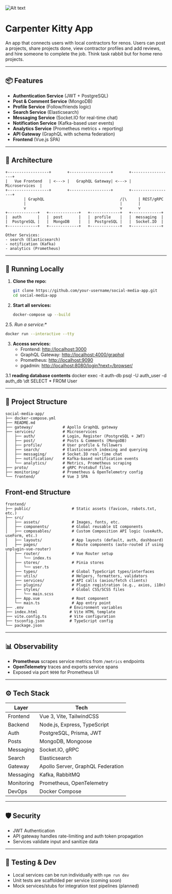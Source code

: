 

![Alt text]([https://example.com/path/to/image.png](https://github.com/TrevorPhippard/Carpenter-Kitty-Microservice/blob/main/frontend/src/assets/ck-logo.jpg))


# Carpenter Kitty App
An app that connects users with local contractors for renos. Users can post a projects, share projects done, view contractor profiles and add reviews, and hire someone to complete the job. Think task rabbit but for home reno projects.

---

## 📦 Features

- **Authentication Service** (JWT + PostgreSQL)
- **Post & Comment Service** (MongoDB)
- **Profile Service** (Follow/friends logic)
- **Search Service** (Elasticsearch)
- **Messaging Service** (Socket.IO for real-time chat)
- **Notification Service** (Kafka-based user events)
- **Analytics Service** (Prometheus metrics + reporting)
- **API Gateway** (GraphQL with schema federation)
- **Frontend** (Vue.js SPA)

---

## 🧱 Architecture

```
+------------------+       +------------------+       +------------------+
|   Vue Frontend   | <---> |   GraphQL Gateway| <---> |   Microservices  |
+------------------+       +------------------+       +------------------+
        | GraphQL                                 /|\     | REST/gRPC
        |                                         |       |
        v                                         v       v
+-------------+   +-------------+   +-------------+   +-------------+
|  auth       |   |  post       |   |  profile    |   |  messaging  |
|  PostgreSQL |   |  MongoDB    |   |  PostgreSQL |   |  Socket.IO  |
+-------------+   +-------------+   +-------------+   +-------------+

Other Services:
- search (Elasticsearch)
- notification (Kafka)
- analytics (Prometheus)
```

---

## 🐳 Running Locally

1. **Clone the repo:**

   ```bash
   git clone https://github.com/your-username/social-media-app.git
   cd social-media-app
   ```

2. **Start all services:**

   ```bash
   docker-compose up --build
   ```

2.5. *Run a service:**

   ```bash
   docker run --interactive --tty
   ```

3. **Access services:**
   - Frontend: <http://localhost:3000>
   - GraphQL Gateway: <http://localhost:4000/graphql>
   - Prometheus: <http://localhost:9090>
   - pgadmin: <http://localhost:8080/login?next=/browser/>

3.1 **reading database contents**
 docker exec -it auth-db psql -U auth_user -d auth_db
\dt
SELECT * FROM User

---

## 📁 Project Structure

```
social-media-app/
├── docker-compose.yml
├── README.md
├── gateway/             # Apollo GraphQL gateway
├── services/            # Microservices
│   ├── auth/            # Login, Register (PostgreSQL + JWT)
│   ├── post/            # Posts & Comments (MongoDB)
│   ├── profile/         # User profile & followers
│   ├── search/          # Elasticsearch indexing and querying
│   ├── messaging/       # Socket.IO real-time chat
│   ├── notification/    # Kafka-based notification events
│   └── analytics/       # Metrics, Prometheus scraping
├── proto/               # gRPC Protobuf files
├── monitoring/          # Prometheus & OpenTelemetry config
└── frontend/            # Vue 3 SPA
```

## Front-end Structure

```
frontend/
├── public/                  # Static assets (favicon, robots.txt, etc.)
├── src/
│   ├── assets/              # Images, fonts, etc.
│   ├── components/          # Global reusable UI components
│   ├── composables/         # Custom Composition API logic (useAuth, useForm, etc.)
│   ├── layouts/             # App layouts (default, auth, dashboard)
│   ├── pages/               # Route components (auto-routed if using unplugin-vue-router)
│   ├── router/              # Vue Router setup
│   │   └── index.ts
│   ├── stores/              # Pinia stores
│   │   └── user.ts
│   ├── types/               # Global TypeScript types/interfaces
│   ├── utils/               # Helpers, formatters, validators
│   ├── services/            # API calls (axios/fetch clients)
│   ├── plugins/             # Plugin registration (e.g., axios, i18n)
│   ├── styles/              # Global CSS/SCSS files
│   │   └── main.scss
│   ├── App.vue              # Root component
│   └── main.ts              # App entry point
├── .env                    # Environment variables
├── index.html              # Vite HTML template
├── vite.config.ts          # Vite configuration
├── tsconfig.json           # TypeScript config
└── package.json

```

---

## 📊 Observability

- **Prometheus** scrapes service metrics from `/metrics` endpoints
- **OpenTelemetry** traces and exports service spans
- Exposed via port `9090` for Prometheus UI

---

## ⚙️ Tech Stack

| Layer        | Tech                                               |
|--------------|----------------------------------------------------|
| Frontend     | Vue 3, Vite, TailwindCSS                           |
| Backend      | Node.js, Express, TypeScript                       |
| Auth         | PostgreSQL, Prisma, JWT                            |
| Posts        | MongoDB, Mongoose                                  |
| Messaging    | Socket.IO, gRPC                                     |
| Search       | Elasticsearch                                      |
| Gateway      | Apollo Server, GraphQL Federation                  |
| Messaging    | Kafka, RabbitMQ                                    |
| Monitoring   | Prometheus, OpenTelemetry                          |
| DevOps       | Docker Compose                                     |

---

## 🛡️ Security

- JWT Authentication
- API gateway handles rate-limiting and auth token propagation
- Services validate input and sanitize data

---

## 🧪 Testing & Dev

- Local services can be run individually with `npm run dev`
- Unit tests are scaffolded per service (coming soon)
- Mock services/stubs for integration test pipelines (planned)
